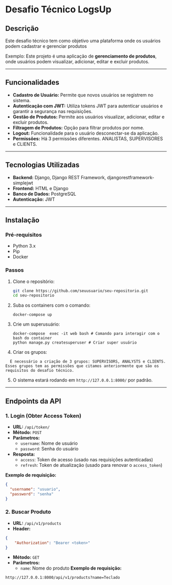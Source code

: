 # Desafio Técnico LogsUp

## Descrição

Este desafio técnico tem como objetivo uma plataforma onde os usuários podem cadastrar e gerenciar produtos

Exemplo:
Este projeto é uma aplicação de **gerenciamento de produtos**, onde usuários podem visualizar, adicionar, editar e excluir produtos. 

---

## Funcionalidades

- **Cadastro de Usuário:** Permite que novos usuários se registrem no sistema.
- **Autenticação com JWT:** Utiliza tokens JWT para autenticar usuários e garantir a segurança nas requisições.
- **Gestão de Produtos:** Permite aos usuários visualizar, adicionar, editar e excluir produtos.
- **Filtragem de Produtos:** Opção para filtrar produtos por nome.
- **Logout:** Funcionalidade para o usuário desconectar-se da aplicação.
- **Permissões:** Há 3 permissões diferentes. ANALISTAS, SUPERVISORES e CLIENTS.

---

## Tecnologias Utilizadas

- **Backend:** Django, Django REST Framework, djangorestframework-simplejwt
- **Frontend:** HTML e Django
- **Banco de Dados:** PostgreSQL 
- **Autenticação:** JWT 

---

## Instalação

### Pré-requisitos

- Python 3.x
- Pip
- Docker

### Passos

1. Clone o repositório:

    ```bash
    git clone https://github.com/seuusuario/seu-repositorio.git
    cd seu-repositorio
    ```

2. Suba os containers com o comando:

    ```
    docker-compose up
    ```

3. Crie um superusuário:

    ```
    docker-compose  exec -it web bash # Comando para interagir com o bash do container
    python manage.py createsuperuser # Criar super usuário
    ```

4. Criar os grupos:
```
  É necessário a criação de 3 grupos: SUPERVISORS, ANALYSTS e CLIENTS. Esses grupos tem as permissões que citamos anteriormente que são os requisitos do desafio técnico.
```

5. O sistema estará rodando em `http://127.0.0.1:8000/` por padrão.

---

## Endpoints da API

### 1. **Login (Obter Access Token)**

- **URL:** `/api/token/`
- **Método:** `POST`
- **Parâmetros:**
  - `username`: Nome de usuário
  - `password`: Senha do usuário
- **Resposta:**
  - `access`: Token de acesso (usado nas requisições autenticadas)
  - `refresh`: Token de atualização (usado para renovar o `access_token`)

**Exemplo de requisição:**
```json
{
  "username": "usuario",
  "password": "senha"
}
```

### 2. **Buscar Produto**

- **URL:** `/api/v1/products`
- **Header:** 
```json
{
    "Authorization": "Bearer <token>"
}
```
- **Método:** `GET`
- **Parâmetros:**
  - `name`: Nome do produto
**Exemplo de requisição:**
```query
http://127.0.0.1:8000/api/v1/products?name=Teclado

```